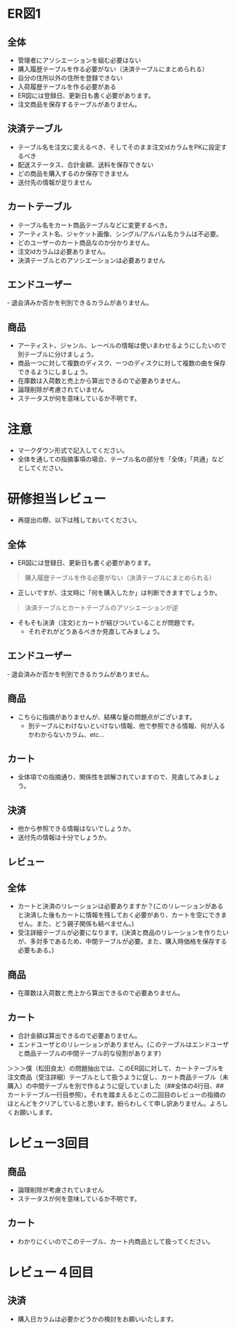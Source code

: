 # ER図1
## 全体
- 管理者にアソシエーションを組む必要はない
- 購入履歴テーブルを作る必要がない（決済テーブルにまとめられる）
- 自分の住所以外の住所を登録できない
- 入荷履歴テーブルを作る必要がある
- ER図には登録日、更新日も書く必要があります。
- 注文商品を保存するテーブルがありません。

## 決済テーブル
- テーブル名を注文に変えるべき、そしてそのまま注文idカラムをPKに設定するべき
- 配送ステータス、合計金額、送料を保存できない
- どの商品を購入するのか保存できません
- 送付先の情報が足りません

## カートテーブル
- テーブル名をカート商品テーブルなどに変更するべき。
- アーティスト名、ジャケット画像、シングル/アルバム名カラムは不必要。
- どのユーザーのカート商品なのか分かりません。
- 注文idカラムは必要ありません。
- 決済テーブルとのアソシエーションは必要ありません

## エンドユーザー
‐ 退会済みか否かを判別できるカラムがありません。

## 商品
- アーティスト、ジャンル、レーベルの情報は使いまわせるようにしたいので別テーブルに分けましょう。
- 商品一つに対して複数のディスク、一つのディスクに対して複数の曲を保存できるようにしましょう。
- 在庫数は入荷数と売上から算出できるので必要ありません。
- 論理削除が考慮されていません
- ステータスが何を意味しているか不明です。












# 注意
* マークダウン形式で記入してください。
* 全体を通しての指摘事項の場合、テーブル名の部分を「全体」「共通」などとしてください。

# 研修担当レビュー
- 再提出の際、以下は残しておいてください。

## 全体
- ER図には登録日、更新日も書く必要があります。
> 購入履歴テーブルを作る必要がない（決済テーブルにまとめられる）
- 正しいですが、注文時に「何を購入したか」は判断できますでしょうか。
> 決済テーブルとカートテーブルのアソシエーションが逆
- そもそも決済（注文)とカートが結びついていることが問題です。
  - それぞれがどうあるべきか見直してみましょう。

## エンドユーザー
‐ 退会済みか否かを判別できるカラムがありません。

## 商品
- こちらに指摘がありませんが、結構な量の問題点がございます。
  - 別テーブルにわけないといけない情報、他で参照できる情報、何が入るかわからないカラム、etc...

## カート
- 全体項での指摘通り、関係性を誤解されていますので、見直してみましょう。

## 決済
- 他から参照できる情報はないでしょうか。
- 送付先の情報は十分でしょうか。

## レビュー
## 全体
- カートと決済のリレーションは必要ありますか？(このリレーションがあると決済した後もカートに情報を残しておく必要があり、カートを空にできません。また、どう親子関係も結べません。)
- 受注詳細テーブルが必要になります。(決済と商品のリレーションを作りたいが、多対多であるため、中間テーブルが必要。また、購入時価格を保存する必要もある。)

## 商品
- 在庫数は入荷数と売上から算出できるので必要ありません。

## カート
- 合計金額は算出できるので必要ありません。
- エンドユーザとのリレーションがありません。(このテーブルはエンドユーザと商品テーブルの中間テーブル的な役割があります)
















＞＞＞僕（松田良太）の問題抽出では、このER図に対して、カートテーブルを注文商品（受注詳細）テーブルとして扱うように促し、カート商品テーブル（未購入）の中間テーブルを別で作るように促していました（##全体の4行目、##カートテーブル一行目参照）。それを踏まえるとこの二回目のレビューの指摘のほとんどをクリアしていると思います。紛らわしくて申し訳ありません。よろしくお願いします。


# レビュー3回目
## 商品
- 論理削除が考慮されていません
- ステータスが何を意味しているか不明です。

## カート
- わかりにくいのでこのテーブル、カート内商品として扱ってください。
# レビュー４回目
## 決済
- 購入日カラムは必要かどうかの検討をお願いいたします。
